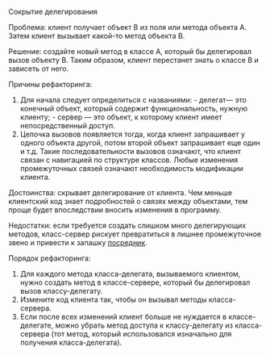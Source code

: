 Сокрытие делегирования

Проблема: клиент получает объект B из поля или метода объекта А. Затем клиент вызывает какой-то метод объекта B.

Решение: создайте новый метод в классе А, который бы делегировал вызов объекту B. Таким образом, клиент перестанет знать о классе В и зависеть от него.

Причины рефакторинга:

1. Для начала следует определиться с названиями: - делегат— это конечный объект, который содержит функциональность, нужную клиенту; - сервер — это объект, к которому клиент имеет непосредственный доступ.
2. Цепочка вызовов появляется тогда, когда клиент запрашивает у одного объекта другой, потом второй объект запрашивает еще один и т.д. Такие последовательности вызовов означают, что клиент связан с навигацией по структуре классов. Любые изменения промежуточных связей означают необходимость модификации клиента.

Достоинства: скрывает делегирование от клиента. Чем меньше клиентский код знает подробностей о связях между объектами, тем проще будет впоследствии вносить изменения в программу.

Недостатки: если требуется создать слишком много делегирующих методов, класс-сервер рискует превратиться в лишнее промежуточное звено и привести к запашку <a href="https://github.com/helenasilkina/patterns/blob/master/Mediator%20(Посредник).md">посредник</a>.

Порядок рефакторинга:

1. Для каждого метода класса-делегата, вызываемого клиентом, нужно создать метод в классе-сервере, который бы делегировал вызов классу-делегату.
2. Измените код клиента так, чтобы он вызывал методы класса-сервера.
3. Если после всех изменений клиент больше не нуждается в классе-делегате, можно убрать метод доступа к классу-делегату из класса-сервера (тот метод, который использовался изначально для получения класса-делегата).
